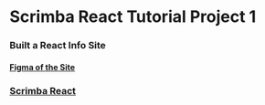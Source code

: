 # Scrimba React Tutorial Project 1

### Built a React Info Site

#### [Figma of the Site](https://www.figma.com/file/xA1rJVQOorqMW6xjGdBLcI/ReactFacts?node-id=0%3A1&mode=dev)

### [Scrimba React](https://scrimba.com/learn/learnreact)
